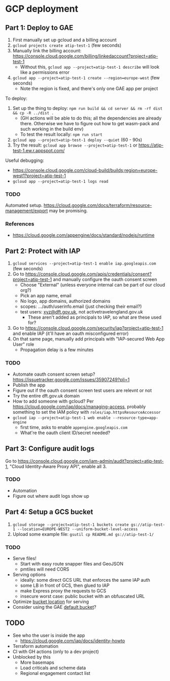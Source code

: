 # GCP deployment

## Part 1: Deploy to GAE

1.  First manually set up gcloud and a billing account
2.  `gcloud projects create atip-test-1` (few seconds)
3.  Manually link the billing account: <https://console.cloud.google.com/billing/linkedaccount?project=atip-test-1>
	- Without this, `gcloud app --project=atip-test-1 describe` will look like a permissions error
4.  `gcloud app --project=atip-test-1 create --region=europe-west` (few seconds)
	- Note the region is fixed, and there's only one GAE app per project

To deploy:

1.  Set up the thing to deploy: `npm run build && cd server && rm -rf dist && cp -R ../dist .`
	- (GH actions will be able to do this; all the dependencies are already there. Otherwise we have to figure out how to get wasm-pack and such working in the build env)
	- To test the result locally: `npm run start`
2.  `gcloud app --project=atip-test-1 deploy --quiet` (60 - 90s)
3.  Try the result: `gcloud app browse --project=atip-test-1` or <https://atip-test-1.ew.r.appspot.com/>

Useful debugging:

- <https://console.cloud.google.com/cloud-build/builds;region=europe-west1?project=atip-test-1>
- `gcloud app --project=atip-test-1 logs read`

### TODO

Automated setup. <https://cloud.google.com/docs/terraform/resource-management/export> may be promising.

### References

- <https://cloud.google.com/appengine/docs/standard/nodejs/runtime>

## Part 2: Protect with IAP

1.  `gcloud services --project=atip-test-1 enable iap.googleapis.com` (few seconds)
2.  Go to <https://console.cloud.google.com/apis/credentials/consent?project=atip-test-1> and manually configure the oauth consent screen
	- Choose "External" (unless everyone internal can be part of our cloud org?)
	- Pick an app name, email
	- No logo, app domains, authorized domains
	- scopes: .../auth/userinfo.email (just checking their email?)
	- test users: xyz@dft.gov.uk, not activetravelengland.gov.uk
		- These aren't added as principals to IAP, so what are these used for?
3.  Go to <https://console.cloud.google.com/security/iap?project=atip-test-1> and enable IAP (it'll have an oauth misconfigured error)
4.  On that same page, manually add principals with "IAP-secured Web App User" role
	- Propagation delay is a few minutes

### TODO

- Automate oauth consent screen setup? <https://issuetracker.google.com/issues/35907249?pli=1>
- Publish the app
- Figure out if the oauth consent screen test users are relevnt or not
- Try the entire dft.gov.uk domain
- How to add someone with gcloud? Per <https://cloud.google.com/iap/docs/managing-access>, probably something to set the IAM policy with `roles/iap.httpsResourceAccessor`
- `gcloud iap --project=atip-test-1 web enable --resource-type=app-engine`
	- first time, asks to enable `appengine.googleapis.com`
	- What're the oauth client ID/secret needed?

## Part 3: Configure audit logs

Go to <https://console.cloud.google.com/iam-admin/audit?project=atip-test-1>, "Cloud Identity-Aware Proxy API", enable all 3.

### TODO

- Automation
- Figure out where audit logs show up

## Part 4: Setup a GCS bucket

1.  `gcloud storage --project=atip-test-1 buckets create gs://atip-test-1 --location=EUROPE-WEST2 --uniform-bucket-level-access`
2.  Upload some example file: `gsutil cp README.md gs://atip-test-1/`

### TODO

- Serve files!
	- Start with easy route snapper files and GeoJSON
	- pmtiles will need CORS
- Serving options
	- ideally: some direct GCS URL that enforces the same IAP auth
	- some LB in front of GCS, then glued to IAP
	- make Express proxy the requests to GCS
	- insecure worst case: public bucket with an obfuscated URL
- Optimize [bucket location](https://cloud.google.com/storage/docs/locations) for serving
- Consider using the GAE [default bucket](https://cloud.google.com/appengine/docs/standard/using-cloud-storage?tab=node.js)?

## TODO

- See who the user is inside the app
	- <https://cloud.google.com/iap/docs/identity-howto>
- Terraform automation
- CI with GH actions (only to a dev project)
- Unblocked by this
	- More basemaps
	- Load criticals and scheme data
	- Regional engagement contact list
